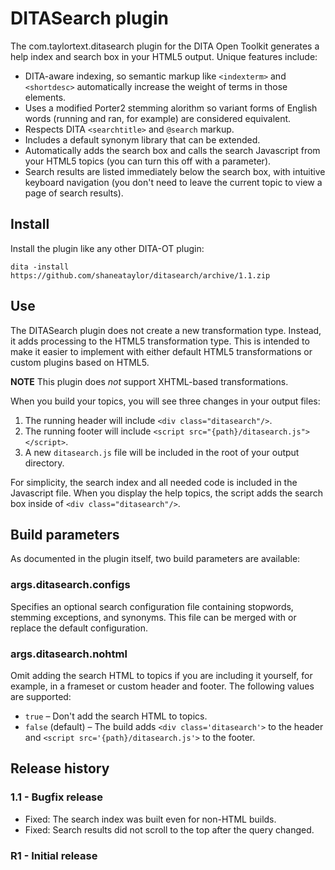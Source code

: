 # DITASearch plugin
The com.taylortext.ditasearch plugin for the DITA Open Toolkit generates 
a help index and search box in your HTML5 output. Unique features include:

* DITA-aware indexing, so semantic markup like `<indexterm>` and `<shortdesc>`
  automatically increase the weight of terms in those elements.
* Uses a modified Porter2 stemming alorithm so variant forms of English words
  (running and ran, for example) are considered equivalent.
* Respects DITA `<searchtitle>` and `@search` markup.
* Includes a default synonym library that can be extended.
* Automatically adds the search box and calls the search Javascript from your HTML5
  topics (you can turn this off with a parameter).
* Search results are listed immediately below the search box, with intuitive 
  keyboard navigation (you don't need to leave the current topic to view a 
  page of search results). 

## Install
Install the plugin like any other DITA-OT plugin:

```
dita -install https://github.com/shaneataylor/ditasearch/archive/1.1.zip
```

## Use
The DITASearch plugin does not create a new transformation type. Instead, it 
adds processing to the HTML5 transformation type. This is intended to make it
easier to implement with either default HTML5 transformations or custom plugins
based on HTML5.

**NOTE** This plugin does *not* support XHTML-based transformations.

When you build your topics, you will see three changes in your output files:

1. The running header will include `<div class="ditasearch"/>`.
2. The running footer will include `<script src="{path}/ditasearch.js"></script>`.
3. A new `ditasearch.js` file will be included in the root of your output directory.
 
For simplicity, the search index and all needed code is included in the 
Javascript file. When you display the help topics, the script adds the search box inside 
of `<div class="ditasearch"/>`.

## Build parameters
As documented in the plugin itself, two build parameters are available:

### args.ditasearch.configs
Specifies an optional search configuration file containing stopwords, stemming exceptions, and synonyms.
This file can be merged with or replace the default configuration.

### args.ditasearch.nohtml
Omit adding the search HTML to topics if you are including it yourself, for example, in a frameset
or custom header and footer. The following values are supported:

* `true` – Don't add the search HTML to topics.
* `false` (default) – The build adds `<div class='ditasearch'>` to the header 
  and `<script src='{path}/ditasearch.js'>` to the footer.

## Release history

### 1.1 - Bugfix release

- Fixed: The search index was built even for non-HTML builds.
- Fixed: Search results did not scroll to the top after the query changed.

### R1 - Initial release


